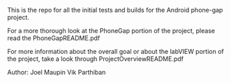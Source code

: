 This is the repo for all the initial tests and builds for the Android phone-gap project. 

For a more thorough look at the PhoneGap portion of the project, please read the PhoneGapREADME.pdf
 
For more information about the overall goal or about the labVIEW portion of the project, take a look through ProjectOverviewREADME.pdf

Author: Joel Maupin 
				Vik Parthiban


